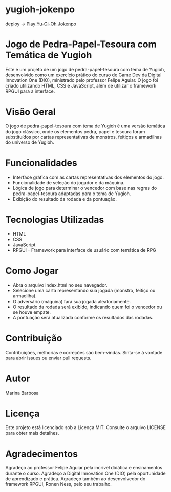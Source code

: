 # yugioh-jokenpo

deploy -> <a href="https://marina-barbosa.github.io/yugioh-jokenpo/" target="_blank">Play Yu-Gi-Oh Jokenpo</a>

# Jogo de Pedra-Papel-Tesoura com Temática de Yugioh
Este é um projeto de um jogo de pedra-papel-tesoura com tema de Yugioh, desenvolvido como um exercício prático do curso de Game Dev da Digital Innovation One (DIO), ministrado pelo professor Felipe Aguiar. O jogo foi criado utilizando HTML, CSS e JavaScript, além de utilizar o framework RPGUI para a interface.

# Visão Geral
O jogo de pedra-papel-tesoura com tema de Yugioh é uma versão temática do jogo clássico, onde os elementos pedra, papel e tesoura foram substituídos por cartas representativas de monstros, feitiços e armadilhas do universo de Yugioh.

# Funcionalidades
- Interface gráfica com as cartas representativas dos elementos do jogo.
- Funcionalidade de seleção do jogador e da máquina.
- Lógica de jogo para determinar o vencedor com base nas regras do pedra-papel-tesoura adaptadas para o tema de Yugioh.
- Exibição do resultado da rodada e da pontuação.

# Tecnologias Utilizadas
- HTML
- CSS
- JavaScript
- RPGUI - Framework para interface de usuário com temática de RPG 

# Como Jogar
- Abra o arquivo index.html no seu navegador.
- Selecione uma carta representando sua jogada (monstro, feitiço ou armadilha).
- O adversário (máquina) fará sua jogada aleatoriamente.
- O resultado da rodada será exibido, indicando quem foi o vencedor ou se houve empate.
- A pontuação será atualizada conforme os resultados das rodadas.

# Contribuição
Contribuições, melhorias e correções são bem-vindas. Sinta-se à vontade para abrir issues ou enviar pull requests.

# Autor
Marina Barbosa

# Licença
Este projeto está licenciado sob a Licença MIT. Consulte o arquivo LICENSE para obter mais detalhes.

#  Agradecimentos
Agradeço ao professor Felipe Aguiar pela incrível didática e ensinamentos durante o curso.
Agradeço a Digital Innovation One (DIO) pela oportunidade de aprendizado e prática.
Agradeço também ao desenvolvedor do framework RPGUI, Ronen Ness, pelo seu trabalho.

